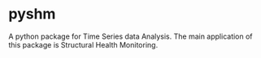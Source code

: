 # pyshm
A python package for Time Series data Analysis. The main application of this package is Structural Health Monitoring.
